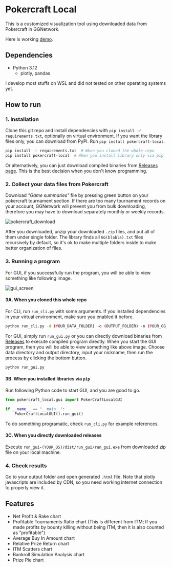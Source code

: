 # Pokercraft Local

This is a customized visualization tool using downloaded data from Pokercraft in GGNetwork.

Here is working [demo](https://blog.mcdic.net/assets/raw_html/damavaco_performance.html).

## Dependencies

- Python 3.12
    - plotly, pandas

I develop most stuffs on WSL and did not tested on other operating systems yet.

## How to run

### 1. Installation

Clone this git repo and install dependencies with `pip install -r requirements.txt`, optionally on virtual environment.
If you want the library files only, you can download from PyPI. Run `pip install pokercraft-local`.

```bash
pip install -r requirements.txt  # When you cloned the whole repo
pip install pokercraft-local  # When you install library only via pip
```

Or alternatively, you can just download compiled binaries from [Releases page](https://github.com/McDic/pokercraft-local/releases).
This is the best decision when you don't know programming.

### 2. Collect your data files from Pokercraft

Download *"Game summaries"* file by pressing green button on your pokercraft tournament section.
If there are too many tournament records on your account, GGNetwork will prevent you from bulk downloading,
therefore you may have to download separately monthly or weekly records.

![pokercraft_download](./images/pokercraft_download.png)

After you downloaded, unzip your downloaded `.zip` files, and put all of them under single folder.
The library finds all `GG(blabla).txt` files recursively by default, so it's ok to make multiple folders inside to make better organization of files.

### 3. Running a program

For GUI, if you successfully run the program, you will be able to view something like following image.

![gui_screen](./images/gui_screen.png)

#### 3A. When you cloned this whole repo

For CLI, run `run_cli.py` with some arguments.
If you installed dependencies in your virtual environment, make sure you enabled it before.

```bash
python run_cli.py -d (YOUR_DATA_FOLDER) -o (OUTPUT_FOLDER) -n (YOUR_GG_NICKNAME)
```

For GUI, simply run `run_gui.py` or you can directly download binaries from [Releases](https://github.com/McDic/pokercraft-local/releases) to execute compiled program directly.
When you start the GUI program, then you will be able to view something like above image.
Choose data directory and output directory, input your nickname, then run the process by clicking the bottom button.

```bash
python run_gui.py
```

#### 3B. When you installed libraries via `pip`

Run following Python code to start GUI, and you are good to go.

```python
from pokercraft_local.gui import PokerCraftLocalGUI

if __name__ == "__main__":
    PokerCraftLocalGUI().run_gui()
```

To do something programatic, check `run_cli.py` for example references.

#### 3C. When you directly downloaded releases

Execute `run_gui-(YOUR_OS)/dist/run_gui/run_gui.exe` from downloaded zip file on your local machine.

### 4. Check results

Go to your output folder and open generated `.html` file.
Note that plotly javascripts are included by CDN, so you need working internet connection to properly view it.

## Features

- Net Profit & Rake chart
- Profitable Tournaments Ratio chart
    (This is different from ITM; If you made profits by bounty killing without being ITM, then it is also counted as "profitable")
- Average Buy In Amount chart
- Relative Prize Return chart
- ITM Scatters chart
- Bankroll Simulation Analysis chart
- Prize Pie chart

